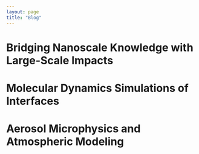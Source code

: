 ```yaml
---
layout: page
title: "Blog"
---
```


# Bridging Nanoscale Knowledge with Large-Scale Impacts

# Molecular Dynamics Simulations of Interfaces

# Aerosol Microphysics and Atmospheric Modeling


